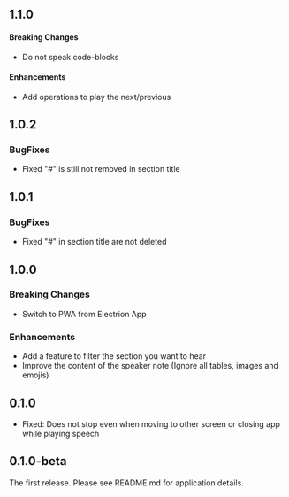 ## 1.1.0

#### Breaking Changes

 - Do not speak code-blocks

#### Enhancements

 - Add operations to play the next/previous

## 1.0.2

### BugFixes

 - Fixed "#" is still not removed in section title

## 1.0.1

### BugFixes

 - Fixed "#" in section title are not deleted

## 1.0.0

### Breaking Changes

 - Switch to PWA from Electrion App

### Enhancements

 - Add a feature to filter the section you want to hear
 - Improve the content of the speaker note (Ignore all tables, images and emojis)

## 0.1.0

 - Fixed: Does not stop even when moving to other screen or closing app while playing speech

## 0.1.0-beta

The first release. Please see README.md for application details.
